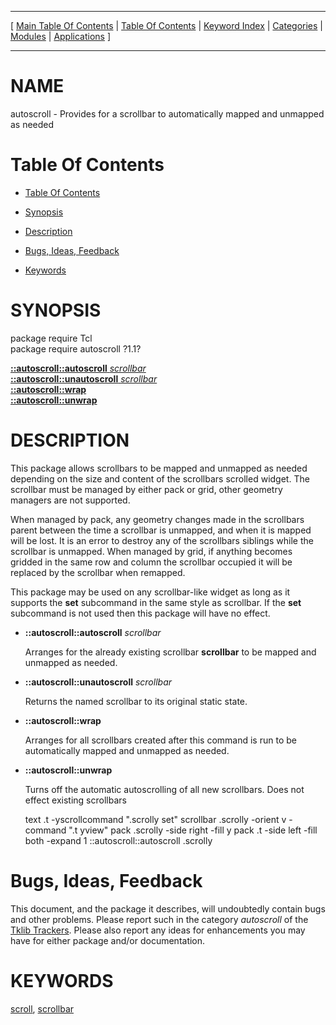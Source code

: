 
[//000000001]: # (autoscroll \- Automatic mapping of scrollbars)
[//000000002]: # (Generated from file 'autoscroll\.man' by tcllib/doctools with format 'markdown')
[//000000003]: # (autoscroll\(n\) 1\.1 tklib "Automatic mapping of scrollbars")

<hr> [ <a href="../../../../toc.md">Main Table Of Contents</a> &#124; <a
href="../../../toc.md">Table Of Contents</a> &#124; <a
href="../../../../index.md">Keyword Index</a> &#124; <a
href="../../../../toc0.md">Categories</a> &#124; <a
href="../../../../toc1.md">Modules</a> &#124; <a
href="../../../../toc2.md">Applications</a> ] <hr>

# NAME

autoscroll \- Provides for a scrollbar to automatically mapped and unmapped as
needed

# <a name='toc'></a>Table Of Contents

  - [Table Of Contents](#toc)

  - [Synopsis](#synopsis)

  - [Description](#section1)

  - [Bugs, Ideas, Feedback](#section2)

  - [Keywords](#keywords)

# <a name='synopsis'></a>SYNOPSIS

package require Tcl  
package require autoscroll ?1\.1?  

[__::autoscroll::autoscroll__ *scrollbar*](#1)  
[__::autoscroll::unautoscroll__ *scrollbar*](#2)  
[__::autoscroll::wrap__](#3)  
[__::autoscroll::unwrap__](#4)  

# <a name='description'></a>DESCRIPTION

This package allows scrollbars to be mapped and unmapped as needed depending on
the size and content of the scrollbars scrolled widget\. The scrollbar must be
managed by either pack or grid, other geometry managers are not supported\.

When managed by pack, any geometry changes made in the scrollbars parent between
the time a scrollbar is unmapped, and when it is mapped will be lost\. It is an
error to destroy any of the scrollbars siblings while the scrollbar is unmapped\.
When managed by grid, if anything becomes gridded in the same row and column the
scrollbar occupied it will be replaced by the scrollbar when remapped\.

This package may be used on any scrollbar\-like widget as long as it supports the
__set__ subcommand in the same style as scrollbar\. If the __set__
subcommand is not used then this package will have no effect\.

  - <a name='1'></a>__::autoscroll::autoscroll__ *scrollbar*

    Arranges for the already existing scrollbar __scrollbar__ to be mapped
    and unmapped as needed\.

  - <a name='2'></a>__::autoscroll::unautoscroll__ *scrollbar*

    Returns the named scrollbar to its original static state\.

  - <a name='3'></a>__::autoscroll::wrap__

    Arranges for all scrollbars created after this command is run to be
    automatically mapped and unmapped as needed\.

  - <a name='4'></a>__::autoscroll::unwrap__

    Turns off the automatic autoscrolling of all new scrollbars\. Does not effect
    existing scrollbars

    text .t -yscrollcommand ".scrolly set"
    scrollbar .scrolly -orient v -command ".t yview"
    pack .scrolly -side right -fill y
    pack .t -side left -fill both -expand 1
    ::autoscroll::autoscroll .scrolly

# <a name='section2'></a>Bugs, Ideas, Feedback

This document, and the package it describes, will undoubtedly contain bugs and
other problems\. Please report such in the category *autoscroll* of the [Tklib
Trackers](http://core\.tcl\.tk/tklib/reportlist)\. Please also report any ideas
for enhancements you may have for either package and/or documentation\.

# <a name='keywords'></a>KEYWORDS

[scroll](\.\./\.\./\.\./\.\./index\.md\#scroll),
[scrollbar](\.\./\.\./\.\./\.\./index\.md\#scrollbar)
